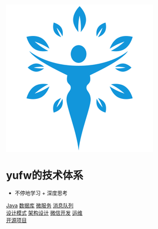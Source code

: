 <!-- 封面内容 -->

![logo](_media/icon.svg)

<!-- 背景图片 -->
<!-- ![](_media/bg.png) -->

<!-- 背景色 -->
<!-- ![color](#f0f0f0) -->

# yufw的技术体系

- 不停地学习 + 深度思考


[Java](./java/home.md)
[数据库](./database/home.md)
[微服务]()
[消息队列]()    
[设计模式](./design-pattern/home.md)
[架构设计]()
[微信开发](./wechat/home.md)
[运维]()    
[开源项目]()